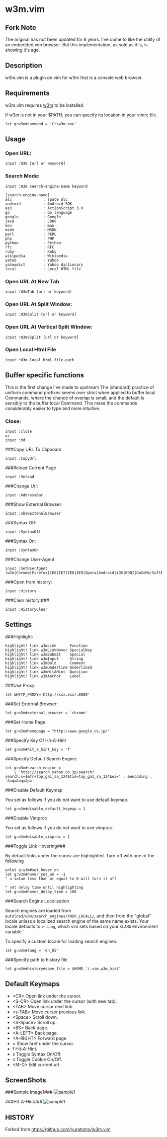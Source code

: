 w3m.vim
=======

Fork Note
---------
The original has not been updated for 8 years.
I've come to like the utility of an embedded vim browser.
But this implementation, as sold as it is, is showing it's age.

Description
-----------
w3m.vim is a plugin on vim for w3m that is a console web browser.

Requirements
------------
w3m.vim requires [w3m](http://w3m.sourceforge.net/) to be installed.

If w3m is not in your $PATH, you can specify its location in
your vimrc file.

    let g:w3m#command = 'C:\w3m.exe'

Usage
-----

### Open URL:

    input :W3m [url or keyword]

### Search Mode:

    input :W3m search-engine-name keyword

    [search-engine-name]
    alc              : space alc
    android          : Android SDK
    as3              : ActionScript 3.0
    go               : Go language
    google           : Google
    java             : JDK6
    man              : man
    msdn             : MSDN
    perl             : PERL
    php              : PHP
    python           : Python
    rfc              : RFC
    ruby             : Ruby
    wikipedia        : Wikipedia
    yahoo            : Yahoo
    yahoodict        : Yahoo dictionary
    local            : Local HTML file

### Open URL At New Tab

    input :W3mTab [url or keyword]

### Open URL At Split Window:

    input :W3mSplit [url or keyword]

### Open URL At Vertical Split Window:

    input :W3mVSplit [url or keyword]

### Open Local Html File

    input :W3m local html-file-path

## Buffer specific functions

This is the first change I've made to upstream
The (standard) practice of uniform command prefixes seems over strict when
applied to buffer local Commands, where the chance of overlap is small,
and the default is sensibly to the buffer local Command.
This make the commands considerably easier to type and more intuitive.

### Close:

    input :Close
    or
    input :bd

###Copy URL To Clipboard

    input :CopyUrl

###Reload Current Page

    input :Reload

###Change Url:

    input :AddressBar

###Show External Browser:

    input :ShowExtenalBrowser

###Syntax Off:

    input :SyntaxOff

###Syntax On:

    input :SyntaxOn

###Change User-Agent

    input :SetUserAgent (w3m|Chrome|Firefox|IE6|IE7|IE8|IE9|Opera|Android|iOS|KDDI|DoCoMo|SoftBank)

###Open from history:

    input :History

###Clear history:###

    input :HistoryClear

Settings
--------

###Highlight:

    highlight! link w3mLink      Function
    highlight! link w3mLinkHover SpecialKey
    highlight! link w3mSubmit    Special
    highlight! link w3mInput     String
    highlight! link w3mBold      Comment
    highlight! link w3mUnderline Underlined
    highlight! link w3mHitAHint  Question
    highlight! link w3mAnchor    Label

###Use Proxy:

    let &HTTP_PROXY='http://xxx.xxx/:8080'

###Set External Browser:

    let g:w3m#external_browser = 'chrome'

###Set Home Page
    
    let g:w3m#homepage = "http://www.google.co.jp/"

###Specify Key Of Hit-A-Hint

    let g:w3m#hit_a_hint_key = 'f'

###Specify Default Search Engine:

    let g:w3m#search_engine = 
        \ 'http://search.yahoo.co.jp/search?search.x=1&fr=top_ga1_sa_124&tid=top_ga1_sa_124&ei=' . &encoding . '&aq=&oq=&p='

###Disable Default Keymap

You set as follows if you do not want to use default keymap.

    let g:w3m#disable_default_keymap = 1

###Disable Vimproc

You set as follows if you do not want to use vimproc.

    let g:w3m#disable_vimproc = 1

###Toggle Link Hovering###

By default links under the curosr are highlighted. Turn off with one of the following

    unlet g:w3m#set_hover_on
    let g:w3m#hover_set_on = -1 
    " a value less than or equal to 0 will turn it off

    " set delay time until highlighting
    let g:w3m#hover_delay_time = 100

###Search Engine Localization

Search engines are loaded from `autoload/w3m/search_engines/YOUR_LOCALE/`, and then from the "global" locale
unless a localized search engine of the same name exists. Your locale defaults to `v:lang`, which vim sets
based on your `$LANG` environment variable.`

To specify a custom locale for loading search engines:

    let g:w3m#lang = 'en_US'


###Specify path to history file

    let g:w3m#history#save_file = $HOME.'/.vim_w3m_hist'

Default Keymaps
---------------
* &lt;CR&gt;      Open link under the cursor.
* &lt;S-CR&gt;    Open link under the cursor (with new tab).
* &lt;TAB&gt;     Move cursor next link.
* &lt;s-TAB&gt;   Move cursor previous link.
* &lt;Space&gt;   Scroll down.
* &lt;S-Space&gt; Scroll up.
* &lt;BS&gt;      Back page.
* &lt;A-LEFT&gt;  Back page.
* &lt;A-RIGHT&gt; Forward page.
* =         Show href under the cursor.
* f         Hit-A-Hint.
* s         Toggle Syntax On/Off.
* c         Toggle Cookie On/Off.
* &lt;M-D&gt;     Edit current url.

ScreenShots
-----------

###Sample Image1###
![sample1](http://yuratomo.up.seesaa.net/image/w3mvim_v0.4.0.001.png "sample1")

###Hit-A-Hint###
![sample1](http://yuratomo.up.seesaa.net/image/w3mvim_v0.4.0.002.png "sample1")

HISTORY
-------

Forked from https://github.com/yuratomo/w3m.vim
